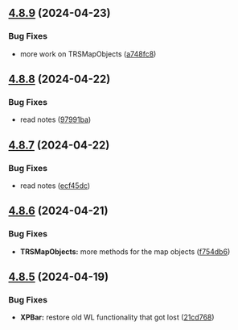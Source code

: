 ## [4.8.9](https://github.com/Torwent/SRL-T/compare/v4.8.8...v4.8.9) (2024-04-23)


### Bug Fixes

* more work on TRSMapObjects ([a748fc8](https://github.com/Torwent/SRL-T/commit/a748fc8e040e35ef169762218582a41d8fd9998b))



## [4.8.8](https://github.com/Torwent/SRL-T/compare/v4.8.7...v4.8.8) (2024-04-22)


### Bug Fixes

* read notes ([97991ba](https://github.com/Torwent/SRL-T/commit/97991ba2cf3b9aebc24290ca874e30947d20b3a9))



## [4.8.7](https://github.com/Torwent/SRL-T/compare/v4.8.6...v4.8.7) (2024-04-22)


### Bug Fixes

* read notes ([ecf45dc](https://github.com/Torwent/SRL-T/commit/ecf45dccc9615f7b647304d6b30f85ec456b3898))



## [4.8.6](https://github.com/Torwent/SRL-T/compare/v4.8.5...v4.8.6) (2024-04-21)


### Bug Fixes

* **TRSMapObjects:** more methods for the map objects ([f754db6](https://github.com/Torwent/SRL-T/commit/f754db621f8f3ffdb90543d8a52bbc95162070ca))



## [4.8.5](https://github.com/Torwent/SRL-T/compare/v4.8.4...v4.8.5) (2024-04-19)


### Bug Fixes

* **XPBar:** restore old WL functionality that got lost ([21cd768](https://github.com/Torwent/SRL-T/commit/21cd76845ac6ad1130fac83bef14407cd73916f8))



